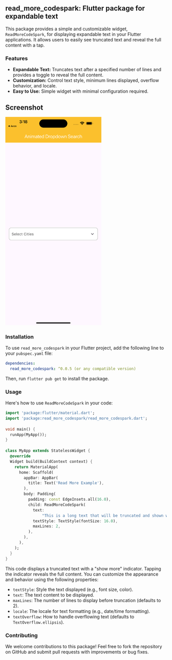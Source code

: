 ## read_more_codespark: Flutter package for expandable text

This package provides a simple and customizable widget, `ReadMoreCodeSpark`, for displaying expandable text in your Flutter applications. It allows users to easily see truncated text and reveal the full content with a tap.

### Features

* **Expandable Text:** Truncates text after a specified number of lines and provides a toggle to reveal the full content.
* **Customization:** Control text style, minimum lines displayed, overflow behavior, and locale.
* **Easy to Use:** Simple widget with minimal configuration required.

## Screenshot

<!-- ![Screenshot 1](assets/300x650-01.png)
![Screenshot 2](assets/300x650-02.png)
![Screenshot 3](assets/300x650-03.png)
![Screenshot 4](assets/300x650-04.png)
![Screenshot 5](assets/300x650-05.png)
![Screenshot 6](assets/300x650-06.png)
![Screenshot 7](assets/300x650-07.png)
![Screenshot 8](assets/300x650-08.png) -->

<img src="https://raw.githubusercontent.com/Katayath-Sai-Kiran/read_more_codespark/main/assets/300x650-01.png" alt="Screenshot 1" width="300"/>




### Installation

To use `read_more_codespark` in your Flutter project, add the following line to your `pubspec.yaml` file:

```yaml
dependencies:
  read_more_codespark: ^0.0.5 (or any compatible version)
```

Then, run `flutter pub get` to install the package.

### Usage

Here's how to use `ReadMoreCodeSpark` in your code:

```dart
import 'package:flutter/material.dart';
import 'package:read_more_codespark/read_more_codespark.dart';

void main() {
  runApp(MyApp());
}

class MyApp extends StatelessWidget {
  @override
  Widget build(BuildContext context) {
    return MaterialApp(
      home: Scaffold(
        appBar: AppBar(
          title: Text('Read More Example'),
        ),
        body: Padding(
          padding: const EdgeInsets.all(16.0),
          child: ReadMoreCodeSpark(
            text:
                "This is a long text that will be truncated and shown with a 'show more' indicator. Tapping the indicator will reveal the full content. You can customize the text style, minimum lines displayed, and overflow behavior.",
            textStyle: TextStyle(fontSize: 16.0),
            maxLines: 2,
          ),
        ),
      ),
    );
  }
}
```

This code displays a truncated text with a "show more" indicator. Tapping the indicator reveals the full content. You can customize the appearance and behavior using the following properties:

* `textStyle`: Style the text displayed (e.g., font size, color).
* `text`: The text content to be displayed.
* `maxLines`: The number of lines to display before truncation (defaults to 2).
* `locale`: The locale for text formatting (e.g., date/time formatting).
* `textOverflow`: How to handle overflowing text (defaults to `TextOverflow.ellipsis`).

### Contributing

We welcome contributions to this package! Feel free to fork the repository on GitHub and submit pull requests with improvements or bug fixes.


